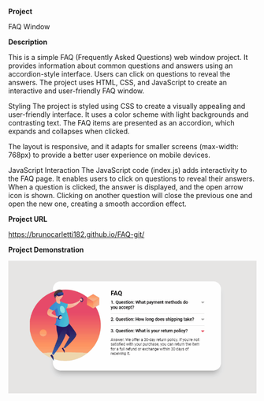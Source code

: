 **Project**

FAQ Window

**Description**

This is a simple FAQ (Frequently Asked Questions) web window project. 
It provides information about common questions and answers using an accordion-style interface. 
Users can click on questions to reveal the answers. The project uses HTML, CSS, and JavaScript 
to create an interactive and user-friendly FAQ window.

Styling
The project is styled using CSS to create a visually appealing and user-friendly interface. 
It uses a color scheme with light backgrounds and contrasting text. The FAQ items are presented as an accordion, 
which expands and collapses when clicked.

The layout is responsive, and it adapts for smaller screens (max-width: 768px) to provide a better user experience on mobile devices.

JavaScript Interaction
The JavaScript code (index.js) adds interactivity to the FAQ page. It enables users to click on questions to reveal their answers. 
When a question is clicked, the answer is displayed, and the open arrow icon is shown. 
Clicking on another question will close the previous one and open the new one, creating a smooth accordion effect.

**Project URL**

https://brunocarletti182.github.io/FAQ-git/

**Project Demonstration**

![Project images](./images/faq-animation.gif)


